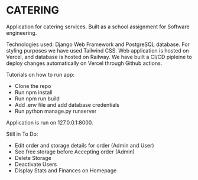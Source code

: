 # CATERING

Application for catering services. Built as a school assignment for Software engineering.

Technologies used: Django Web Framework and PostgreSQL database. For styling purposes we have used Tailwind CSS. Web application is hosted on Vercel, and database is hosted on Railway. We have built a CI/CD pipleine to deploy changes automatically on Vercel through Github actions.

Tutorials on how to run app:

* Clone the repo
* Run npm install
* Run npm run build
* Add .env file and add database credentials
* Run python manage.py runserver

Application is run on 127.0.0.1:8000. 

Still in To Do:

* Edit order and storage details for order (Admin and User)
* See free storage before Accepting order (Admin)
* Delete Storage
* Deactivate Users
* Display Stats and Finances on Homepage



